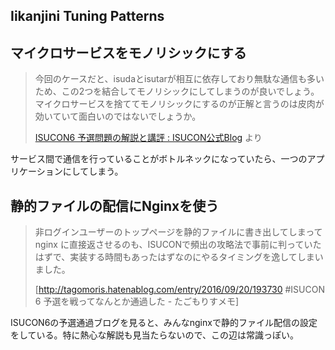 Iikanjini Tuning Patterns
---

## マイクロサービスをモノリシックにする

> 今回のケースだと、isudaとisutarが相互に依存しており無駄な通信も多いため、この2つを結合してモノリシックにしてしまうのが良いでしょう。マイクロサービスを捨ててモノリシックにするのが正解と言うのは皮肉が効いていて面白いのではないでしょうか。
>
> [ISUCON6 予選問題の解説と講評 : ISUCON公式Blog](http://isucon.net/archives/48697611.html) より

サービス間で通信を行っていることがボトルネックになっていたら、一つのアプリケーションにしてしまう。

## 静的ファイルの配信にNginxを使う
> 非ログインユーザーのトップページを静的ファイルに書き出してしまって nginx に直接返させるのも、ISUCONで頻出の攻略法で事前に判っていたはずで、実装する時間もあったはずなのにやるタイミングを逸してしまいました。
>
> [http://tagomoris.hatenablog.com/entry/2016/09/20/193730 #ISUCON 6 予選を戦ってなんとか通過した - たごもりすメモ]

ISUCON6の予選通過ブログを見ると、みんなnginxで静的ファイル配信の設定をしている。特に熱心な解説も見当たらないので、この辺は常識っぽい。
